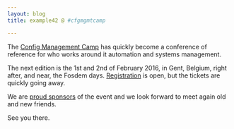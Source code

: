 ```yaml
---
layout: blog
title: example42 @ #cfgmgmtcamp

---
```


The [Config Management Camp](http://cfgmgmtcamp.eu) has quickly become a conference of reference for who works around it automation and systems management.

The next edition is the 1st and 2nd of February 2016, in Gent, Belgium, right after, and near, the Fosdem days. [Registration](http://cfgmgmtcamp.eu/#registration) is open, but the tickets are quickly going away.

We are [proud sponsors](http://cfgmgmtcamp.eu/#sponsor) of the event and we look forward to meet again old and new friends.

See you there.
